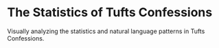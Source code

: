 # The Statistics of Tufts Confessions

Visually analyzing the statistics and natural language patterns in Tufts Confessions.
